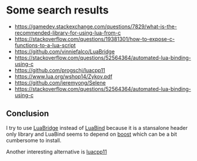 # Some search results
- https://gamedev.stackexchange.com/questions/7829/what-is-the-recommended-library-for-using-lua-from-c
- https://stackoverflow.com/questions/19381301/how-to-expose-c-functions-to-a-lua-script
- https://github.com/vinniefalco/LuaBridge
- https://stackoverflow.com/questions/52564364/automated-lua-binding-using-c
- https://github.com/progschj/luacpp11
- https://www.lua.org/wshop14/Zykov.pdf
- https://github.com/jeremyong/Selene
- https://stackoverflow.com/questions/52564364/automated-lua-binding-using-c

## Conclusion
I try to use [LuaBridge](https://github.com/vinniefalco/LuaBridge) instead of  [LuaBind](https://github.com/luabind/luabind/tree/master/luabind) because it is a stansalone header only library
and LuaBind seems to depend on [boost](https://www.boost.org/) which can be a bit cumbersome to install.

Another interesting alternative is [luacpp11](https://github.com/progschj/luacpp11)
